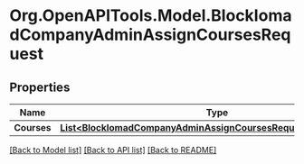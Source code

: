 # Org.OpenAPITools.Model.BlockIomadCompanyAdminAssignCoursesRequest

## Properties

Name | Type | Description | Notes
------------ | ------------- | ------------- | -------------
**Courses** | [**List&lt;BlockIomadCompanyAdminAssignCoursesRequestCoursesInner&gt;**](BlockIomadCompanyAdminAssignCoursesRequestCoursesInner.md) |  | 

[[Back to Model list]](../README.md#documentation-for-models) [[Back to API list]](../README.md#documentation-for-api-endpoints) [[Back to README]](../README.md)

